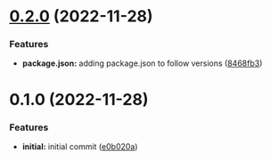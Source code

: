 

# [0.2.0](https://github.com/MohammadBnei/go-html-adapter/compare/0.1.0...0.2.0) (2022-11-28)


### Features

* **package.json:** adding package.json to follow versions ([8468fb3](https://github.com/MohammadBnei/go-html-adapter/commit/8468fb36bbdaa532d4df4127fcec516ee0634ec2))

# 0.1.0 (2022-11-28)


### Features

* **initial:** initial commit ([e0b020a](https://github.com/MohammadBnei/go-html-adapter/commit/e0b020abe4ef991906faacf3fba5d4925990e677))